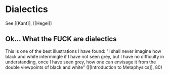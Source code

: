 # Dialectics
See [[Kant]], [[Hegel]]

## Ok... What the FUCK are dialectics

This is one of the best illustrations I have found:
"I shall never imagine how black and white intermingle if I have not seen grey, but I  have no difficulty in understanding, once I have seen grey,  how one can envisage it from the double viewpoints of black and white" ([[Introduction to Metaphysics]], 80)
